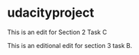 # udacityproject
This is an edit for Section 2 Task C

This is an editional edit for section 3 task B. 